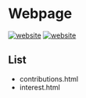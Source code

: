 # Webpage
[![website](https://github.takahashi65.info/lib_badge/html-5.0.svg)](https://github.com/Suzhou65/Suzhou65.github.io/tree/master/page)
[![website](https://github.takahashi65.info/lib_badge/css-3.0.svg)](https://github.com/Suzhou65/Suzhou65.github.io/tree/master/page)

## List
- contributions.html
- interest.html